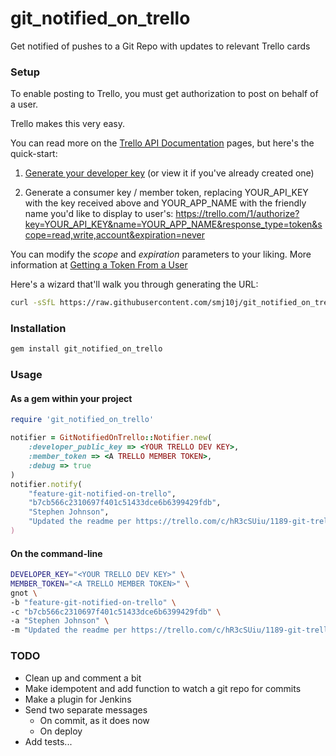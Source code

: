 git_notified_on_trello
======================

Get notified of pushes to a Git Repo with updates to relevant Trello cards


### Setup ###

To enable posting to Trello, you must get authorization to post on behalf of a user.

Trello makes this very easy. 

You can read more on the [Trello API Documentation](https://trello.com/docs/) pages, but here's the quick-start:


1. [Generate your developer key](https://trello.com/1/appKey/generate) (or view it if you've already created one) 

2. Generate a consumer key / member token, replacing YOUR_API_KEY with the key received above and YOUR_APP_NAME with the friendly name you'd like to display to user's:
  https://trello.com/1/authorize?key=YOUR_API_KEY&name=YOUR_APP_NAME&response_type=token&scope=read,write,account&expiration=never


You can modify the *scope* and *expiration* parameters to your liking. More information at [Getting a Token From a User](https://trello.com/docs/gettingstarted/index.html#getting-a-token-from-a-user)



Here's a wizard that'll walk you through generating the URL:

```bash
curl -sSfL https://raw.githubusercontent.com/smj10j/git_notified_on_trello/master/docs/trello-get-oauth-url-wizard.sh | /bin/bash
```

 


### Installation ###

```bash
gem install git_notified_on_trello
```



### Usage ###


#### As a gem within your project ####

```ruby
require 'git_notified_on_trello'

notifier = GitNotifiedOnTrello::Notifier.new(
    :developer_public_key => <YOUR TRELLO DEV KEY>,
    :member_token => <A TRELLO MEMBER TOKEN>,
    :debug => true
)
notifier.notify(
    "feature-git-notified-on-trello",                                             // Branch
    "b7cb566c2310697f401c51433dce6b6399429fdb",                                   // Commit hash
    "Stephen Johnson",                                                            // Commit author
    "Updated the readme per https://trello.com/c/hR3cSUiu/1189-git-trello-plugin" // Commit message
)
```



#### On the command-line ####

```bash
DEVELOPER_KEY="<YOUR TRELLO DEV KEY>" \
MEMBER_TOKEN="<A TRELLO MEMBER TOKEN>" \
gnot \
-b "feature-git-notified-on-trello" \
-c "b7cb566c2310697f401c51433dce6b6399429fdb" \
-a "Stephen Johnson" \
-m "Updated the readme per https://trello.com/c/hR3cSUiu/1189-git-trello-plugin"
```




### TODO ###

- Clean up and comment a bit
- Make idempotent and add function to watch a git repo for commits  
- Make a plugin for Jenkins 
- Send two separate messages 
  - On commit, as it does now
  - On deploy
- Add tests...


